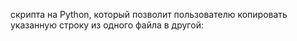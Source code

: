 скрипта на Python, который позволит пользователю копировать указанную строку из одного файла в другой:
